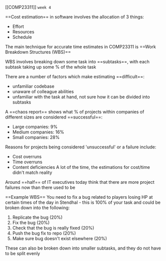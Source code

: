 [[COMP23311]] `week 4`

==Cost estimation== in software involves the allocation of 3 things:
- Effort
- Resources
- Schedule

The main technique for accurate time estimates in COMP23311 is ==Work Breakdown Structures (WBS)==

WBS involves breaking down some task into ==subtasks==, with each subtask taking up some % of the whole task

There are a number of factors which make estimating ==difficult==:
- unfamiliar codebase
- unaware of colleague abilities
- unfamiliar with the task at hand, not sure how it can be divided into subtasks

A ==chaos report== shows what % of projects within companies of different sizes are considered ==successful==:
- Large companies: 9%
- Medium companies: 16%
- Small companies: 28%

Reasons for projects being considered 'unsuccessful' or a failure include:
- Cost overruns
- Time overruns
- Content deficiencies
A lot of the time, the estimations for cost/time didn't match reality

Around ==half== of IT executives today think that there are more project failures now than there used to be

==Example WBS==
You need to fix a bug related to players losing HP at certain times of the day in Stendhal - this is 100% of your task and could be broken down into the following:
1. Replicate the bug (20%)
2. Fix the bug (20%)
3. Check that the bug is really fixed (20%)
4. Push the bug fix to repo (20%)
5. Make sure bug doesn't exist elsewhere (20%)

These can also be broken down into smaller subtasks, and they do not have to be split evenly